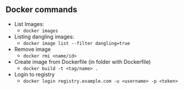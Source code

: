 ## Docker commands

- List Images:
  - `docker images`
- Listing dangling images:
  - `docker image list --filter dangling=true`
- Remove image
  - `docker rmi <name/id>`
- Create image from Dockerfile (in folder with Dockerfile)
  - `docker build -t <tag/name> .`
- Login to registry
  - `docker login registry.example.com -u <username> -p <token>`